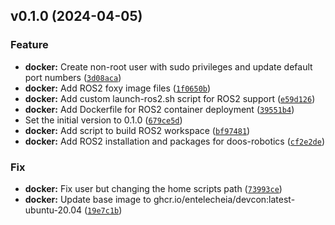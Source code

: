 <!--next-version-placeholder-->

## v0.1.0 (2024-04-05)

### Feature

* **docker:** Create non-root user with sudo privileges and update default port numbers ([`3d08aca`](https://github.com/entelecheia/ros2-container/commit/3d08aca681e64cbb73510a11983b6bf534a4ad8b))
* **docker:** Add ROS2 foxy image files ([`1f0650b`](https://github.com/entelecheia/ros2-container/commit/1f0650b234771a54c217faede5ebda512b11690c))
* **docker:** Add custom launch-ros2.sh script for ROS2 support ([`e59d126`](https://github.com/entelecheia/ros2-container/commit/e59d1266ea84cdcf78063672f7ad2000c64bf24a))
* **docker:** Add Dockerfile for ROS2 container deployment ([`39551b4`](https://github.com/entelecheia/ros2-container/commit/39551b423ea0c6c17258708893f8a6c472d0a51a))
* Set the initial version to 0.1.0 ([`679ce5d`](https://github.com/entelecheia/ros2-container/commit/679ce5d69a882813724ec456d49f76386abd11ee))
* **docker:** Add script to build ROS2 workspace ([`bf97481`](https://github.com/entelecheia/ros2-container/commit/bf97481ecf96940ffe117cbd1ed6b89ad87084f9))
* **docker:** Add ROS2 installation and packages for doos-robotics ([`cf2e2de`](https://github.com/entelecheia/ros2-container/commit/cf2e2de27d1b3fdf8e9f2dfb9a86b26847ac08a6))

### Fix

* **docker:** Fix user but changing the home scripts path ([`73993ce`](https://github.com/entelecheia/ros2-container/commit/73993ce287f3802f7f6965a745d12a74c21fdc39))
* **docker:** Update base image to ghcr.io/entelecheia/devcon:latest-ubuntu-20.04 ([`19e7c1b`](https://github.com/entelecheia/ros2-container/commit/19e7c1bd53ff6ff4dd7bf0699757268be58d6db5))
